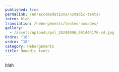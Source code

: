 ```yaml
---
published: true
permalink: /en/accomodations/nomadic-tents/
intro: blah
translation: /hebergements/tentes-nomades/
gallery:
  - /assets/uploads/pxl_20240806_091444176-sd.jpg
Ordre: "10"
ordre: "10"
category: Hébergements
title: Nomadic tents
---
```

blah
